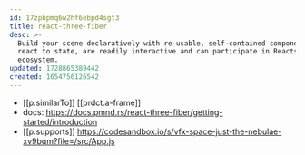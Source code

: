 ```yaml
---
id: 17zpbpmq6w2hf6ebpd4sgt3
title: react-three-fiber
desc: >-
  Build your scene declaratively with re-usable, self-contained components that
  react to state, are readily interactive and can participate in Reacts
  ecosystem.
updated: 1728865389442
created: 1654756126542
---
```



- [[p.similarTo]] [[prdct.a-frame]]
- docs:  https://docs.pmnd.rs/react-three-fiber/getting-started/introduction
- [[p.supports]] https://codesandbox.io/s/vfx-space-just-the-nebulae-xv9bqm?file=/src/App.js